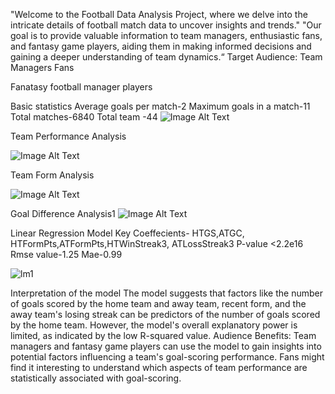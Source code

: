 "Welcome to the Football Data Analysis Project, where we delve into the intricate details of football match data to uncover insights and trends."
"Our goal is to provide valuable information to team managers, enthusiastic fans, and fantasy game players, aiding them in making informed decisions and gaining a deeper understanding of team dynamics.“
Target Audience:
Team Managers
Fans

Fanatasy football manager players 

Basic statistics
Average goals per match-2
Maximum goals in a match-11
Total matches-6840
Total team -44
![Image Alt Text](https://github.com/sumedh1710/epl-analysis-R-Project/assets/64302716/be2c59c3-62bf-4063-be39-6f756bf8812b)

Team Performance Analysis

![Image Alt Text](https://github.com/sumedh1710/epl-analysis-R-Project/assets/64302716/7c8a67ec-f7a8-468f-b588-d0dc487056f7)

Team Form Analysis


![Image Alt Text](https://github.com/sumedh1710/epl-analysis-R-Project/assets/64302716/978c268f-2e04-4b6b-9cee-4e4a8adfe5da)

Goal Difference Analysis1
![Image Alt Text](https://github.com/sumedh1710/epl-analysis-R-Project/assets/64302716/5b82c7a5-3bbd-4dc5-96bb-45536128507a)

Linear Regression Model
Key Coeffecients-
HTGS,ATGC, HTFormPts,ATFormPts,HTWinStreak3, ATLossStreak3
P-value <2.2e16
Rmse value-1.25
Mae-0.99


![lm1](https://github.com/sumedh1710/epl-analysis-R-Project/assets/64302716/0308d57e-3ea7-4d9c-bb0d-af55519b62a4)

Interpretation of the model
The model suggests that factors like the number of goals scored by the home team and away team, recent form, and the away team's losing streak can be predictors of the number of goals scored by the home team.
However, the model's overall explanatory power is limited, as indicated by the low R-squared value.
Audience Benefits:
Team managers and fantasy game players can use the model to gain insights into potential factors influencing a team's goal-scoring performance.
Fans might find it interesting to understand which aspects of team performance are statistically associated with goal-scoring.

